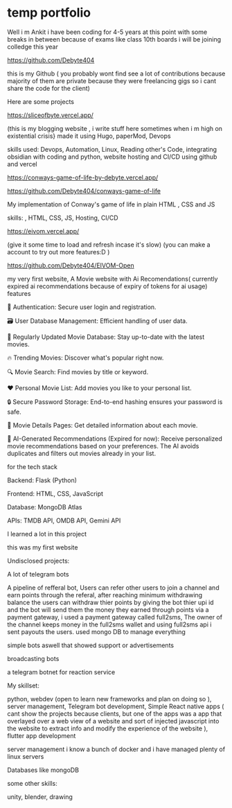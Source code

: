 # temp portfolio

Well i m Ankit
i have been coding for 4-5 years at this point with some breaks in between because of exams like class 10th boards
i will be joining colledge this year

https://github.com/Debyte404

this is my Github ( you probably wont find see a lot of contributions because majority of them are private because they were freelancing gigs so i cant share the code for the client)

Here are some projects

https://sliceofbyte.vercel.app/ 

(this is my blogging website , i write stuff here sometimes when i m high on existential crisis}
made it using Hugo, paperMod, Devops

skills used: Devops, Automation, Linux, Reading other's Code, integrating obsidian with coding and python, website hosting and CI/CD using github and vercel 

https://conways-game-of-life-by-debyte.vercel.app/

https://github.com/Debyte404/conways-game-of-life

My implementation of Conway's game of life in plain HTML , CSS and JS

skills: , HTML, CSS, JS, Hosting, CI/CD

https://eivom.vercel.app/

(give it some time to load and refresh incase it's slow)
(you can make a account to try out more features:D )

https://github.com/Debyte404/EIVOM-Open

my very first website, A Movie website with Ai Recomendations( currently expired ai recommendations because of expiry of tokens for ai usage)
features

🔐 Authentication: Secure user login and registration.

🗃️ User Database Management: Efficient handling of user data.

📅 Regularly Updated Movie Database: Stay up-to-date with the latest movies.

🔥 Trending Movies: Discover what's popular right now.

🔍 Movie Search: Find movies by title or keyword.

❤️ Personal Movie List: Add movies you like to your personal list.

🔒 Secure Password Storage: End-to-end hashing ensures your password is safe.

📄 Movie Details Pages: Get detailed information about each movie.

🤖 AI-Generated Recommendations (Expired for now): Receive personalized movie recommendations based on your preferences. The AI avoids duplicates and filters out movies already in your list.

for the tech stack

Backend: Flask (Python)

Frontend: HTML, CSS, JavaScript

Database: MongoDB Atlas

APIs: TMDB API, OMDB API, Gemini API

I learned a lot in this project

this was my first website 

Undisclosed projects:

A lot of telegram bots

A pipeline of refferal bot, Users can refer other users to join a channel and earn points through the referal, after reaching minimum withdrawing balance the users can withdraw thier points by giving the bot thier upi id and the bot will send them the money they earned through points via a payment gateway, i used a payment gateway called full2sms, The owner of the channel keeps money in the full2sms wallet and using full2sms api i sent payouts the users. used mongo DB to manage everything

simple bots aswell that showed support or advertisements

broadcasting bots

a telegram botnet for reaction service 

My skillset:

python, webdev (open to learn new frameworks and plan on doing so ), server management, Telegram bot development, Simple React native apps ( cant show the projects because clients, but one of the apps was a app that overlayed over a web view of a website and sort of injected javascript into the website to extract info and modify the experience of the website ), flutter app development

server management
i know a bunch of docker and i have managed plenty of linux servers

Databases like mongoDB

some other skills:

unity, blender, drawing
